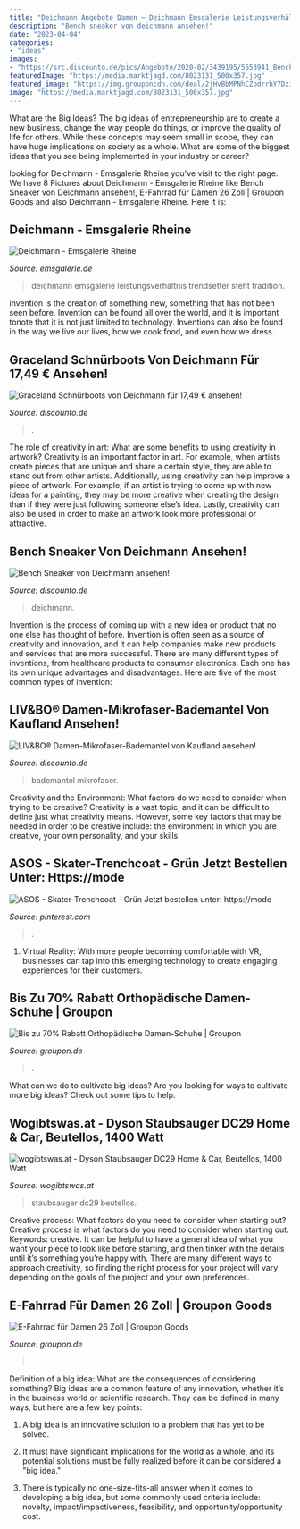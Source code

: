 ```yaml
---
title: "Deichmann Angebote Damen ~ Deichmann Emsgalerie Leistungsverhältnis Trendsetter Steht Tradition"
description: "Bench sneaker von deichmann ansehen!"
date: "2023-04-04"
categories:
- "ideas"
images:
- "https://src.discounto.de/pics/Angebote/2020-02/3439195/5553941_Bench-Sneaker_xxl.jpg"
featuredImage: "https://media.marktjagd.com/8023131_500x357.jpg"
featured_image: "https://img.grouponcdn.com/deal/2jHvBbMPNhCZbdrrhY7DziN9r3ia/2j-2048x1229/v1/c870x524.jpg"
image: "https://media.marktjagd.com/8023131_500x357.jpg"
---
```



What are the Big Ideas?
The big ideas of entrepreneurship are to create a new business, change the way people do things, or improve the quality of life for others. While these concepts may seem small in scope, they can have huge implications on society as a whole. What are some of the biggest ideas that you see being implemented in your industry or career?

	

		
looking for Deichmann - Emsgalerie Rheine you've visit to the right page. We have 8 Pictures about Deichmann - Emsgalerie Rheine like Bench Sneaker von Deichmann ansehen!, E-Fahrrad für Damen 26 Zoll | Groupon Goods and also Deichmann - Emsgalerie Rheine. Here it is:
		
    
## Deichmann - Emsgalerie Rheine

<img loading=lazy src="https://www.emsgalerie.de/fileadmin/user_upload/Mieter/Bilder_SHOPS/SHOP_Deichmann.jpg" onerror="this.onerror=null;this.src='https://tse1.mm.bing.net/th?id=OIP.bMhYaz2AoLH0AXqjoiVjLAHaEo&amp;pid=15.1';" alt="Deichmann - Emsgalerie Rheine">

_Source: emsgalerie.de_

>deichmann emsgalerie leistungsverhältnis trendsetter steht tradition. 

	

invention is the creation of something new, something that has not been seen before. Invention can be found all over the world, and it is important tonote that it is not just limited to technology. Inventions can also be found in the way we live our lives, how we cook food, and even how we dress.

    
## Graceland Schnürboots Von Deichmann Für 17,49 € Ansehen!

<img loading=lazy src="https://src.discounto.de/pics/Angebote/2020-11/3807269/6291974_Graceland-Schnuerboots_xxl.jpg" onerror="this.onerror=null;this.src='https://tse3.mm.bing.net/th?id=OIP.dxUoYcNeBl_SlylpJL-NJAHaJ4&amp;pid=15.1';" alt="Graceland Schnürboots von Deichmann für 17,49 € ansehen!">

_Source: discounto.de_

>. 

	

The role of creativity in art: What are some benefits to using creativity in artwork?
Creativity is an important factor in art. For example, when artists create pieces that are unique and share a certain style, they are able to stand out from other artists. Additionally, using creativity can help improve a piece of artwork. For example, if an artist is trying to come up with new ideas for a painting, they may be more creative when creating the design than if they were just following someone else’s idea. Lastly, creativity can also be used in order to make an artwork look more professional or attractive.

    
## Bench Sneaker Von Deichmann Ansehen!

<img loading=lazy src="https://src.discounto.de/pics/Angebote/2020-02/3439195/5553941_Bench-Sneaker_xxl.jpg" onerror="this.onerror=null;this.src='https://tse3.mm.bing.net/th?id=OIP.CoPbnIwJebYIruZc_-6BUwHaJ4&amp;pid=15.1';" alt="Bench Sneaker von Deichmann ansehen!">

_Source: discounto.de_

>deichmann. 

	

Invention is the process of coming up with a new idea or product that no one else has thought of before. Invention is often seen as a source of creativity and innovation, and it can help companies make new products and services that are more successful. There are many different types of inventions, from healthcare products to consumer electronics. Each one has its own unique advantages and disadvantages. Here are five of the most common types of invention: 

    
## LIV&amp;BO® Damen-Mikrofaser-Bademantel Von Kaufland Ansehen!

<img loading=lazy src="https://src.discounto.de/pics/Angebote/2019-10/3247047/5166641_LIV-BO-Damen-Mikrofaser-Bademantel_xxl.jpg" onerror="this.onerror=null;this.src='https://tse1.mm.bing.net/th?id=OIP.Yx8A9ABrduhJ5w4UnF9j_gHaLH&amp;pid=15.1';" alt="LIV&amp;BO® Damen-Mikrofaser-Bademantel von Kaufland ansehen!">

_Source: discounto.de_

>bademantel mikrofaser. 

	

Creativity and the Environment: What factors do we need to consider when trying to be creative?
Creativity is a vast topic, and it can be difficult to define just what creativity means. However, some key factors that may be needed in order to be creative include: the environment in which you are creative, your own personality, and your skills.

    
## ASOS - Skater-Trenchcoat - Grün Jetzt Bestellen Unter: Https://mode

<img loading=lazy src="https://i.pinimg.com/originals/4d/09/b5/4d09b50f2cd6ef048e59dbe999a2c068.jpg" onerror="this.onerror=null;this.src='https://tse2.mm.bing.net/th?id=OIP.FG6ZyJwrxriLI5UM4UjIowHaJc&amp;pid=15.1';" alt="ASOS - Skater-Trenchcoat - Grün Jetzt bestellen unter: https://mode">

_Source: pinterest.com_

>. 

	

1. Virtual Reality: With more people becoming comfortable with VR, businesses can tap into this emerging technology to create engaging experiences for their customers.

    
## Bis Zu 70% Rabatt Orthopädische Damen-Schuhe | Groupon

<img loading=lazy src="https://img.grouponcdn.com/deal/2U8SsVNauaNHEES5T6Y6wVmEzLn5/2U-1310x786/v1/c870x524.jpg" onerror="this.onerror=null;this.src='https://tse3.mm.bing.net/th?id=OIP.VgmbxmrskWFTb9Ak8Tv78gHaEd&amp;pid=15.1';" alt="Bis zu 70% Rabatt Orthopädische Damen-Schuhe | Groupon">

_Source: groupon.de_

>. 

	

What can we do to cultivate big ideas?
Are you looking for ways to cultivate more big ideas? Check out some tips to help.

    
## Wogibtswas.at - Dyson Staubsauger DC29 Home &amp; Car, Beutellos, 1400 Watt

<img loading=lazy src="https://media.marktjagd.com/8023131_500x357.jpg" onerror="this.onerror=null;this.src='https://tse4.mm.bing.net/th?id=OIP.8ZkGGP5uYlNnGvmAvHFPsgHaFS&amp;pid=15.1';" alt="wogibtswas.at - Dyson Staubsauger DC29 Home &amp; Car, Beutellos, 1400 Watt">

_Source: wogibtswas.at_

>staubsauger dc29 beutellos. 

	

Creative process: What factors do you need to consider when starting out?
Creative process is what factors do you need to consider when starting out. Keywords: creative. It can be helpful to have a general idea of what you want your piece to look like before starting, and then tinker with the details until it’s something you’re happy with. There are many different ways to approach creativity, so finding the right process for your project will vary depending on the goals of the project and your own preferences.

    
## E-Fahrrad Für Damen 26 Zoll | Groupon Goods

<img loading=lazy src="https://img.grouponcdn.com/deal/2jHvBbMPNhCZbdrrhY7DziN9r3ia/2j-2048x1229/v1/c870x524.jpg" onerror="this.onerror=null;this.src='https://tse1.mm.bing.net/th?id=OIP.pqILFvxpFLZuyCadMXtrZwHaEd&amp;pid=15.1';" alt="E-Fahrrad für Damen 26 Zoll | Groupon Goods">

_Source: groupon.de_

>. 

	

Definition of a big idea: What are the consequences of considering something?
Big ideas are a common feature of any innovation, whether it’s in the business world or scientific research. They can be defined in many ways, but here are a few key points:
1. A big idea is an innovative solution to a problem that has yet to be solved.

2. It must have significant implications for the world as a whole, and its potential solutions must be fully realized before it can be considered a "big idea."

3. There is typically no one-size-fits-all answer when it comes to developing a big idea, but some commonly used criteria include: novelty, impact/impactiveness, feasibility, and opportunity/opportunity cost. 

